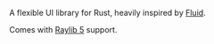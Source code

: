 A flexible UI library for Rust, heavily inspired by [Fluid][fluid].

Comes with [Raylib 5][raylib] support.

[fluid]: https://git.samerion.com/Samerion/Fluid
[raylib]: https://www.raylib.com/
